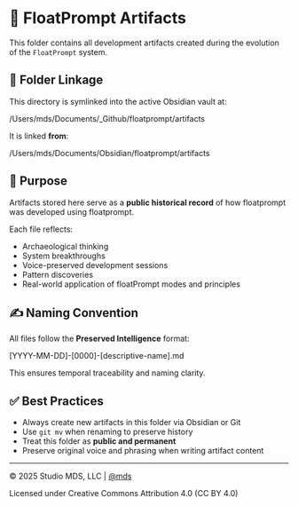 # 📁 FloatPrompt Artifacts

This folder contains all development artifacts created during the evolution of the `FloatPrompt` system.

## 🔗 Folder Linkage

This directory is symlinked into the active Obsidian vault at:

/Users/mds/Documents/_Github/floatprompt/artifacts

It is linked **from**:

/Users/mds/Documents/Obsidian/floatprompt/artifacts

## 🧠 Purpose

Artifacts stored here serve as a **public historical record** of how floatprompt was developed using floatprompt.

Each file reflects:

- Archaeological thinking
- System breakthroughs
- Voice-preserved development sessions
- Pattern discoveries
- Real-world application of floatPrompt modes and principles

## ✍️ Naming Convention

All files follow the **Preserved Intelligence** format:

[YYYY-MM-DD]-[0000]-[descriptive-name].md


This ensures temporal traceability and naming clarity.

## ✅ Best Practices

- Always create new artifacts in this folder via Obsidian or Git
- Use `git mv` when renaming to preserve history
- Treat this folder as **public and permanent**
- Preserve original voice and phrasing when writing artifact content


---
© 2025 Studio MDS, LLC | [@mds](https://mds.is)

Licensed under Creative Commons Attribution 4.0 (CC BY 4.0)